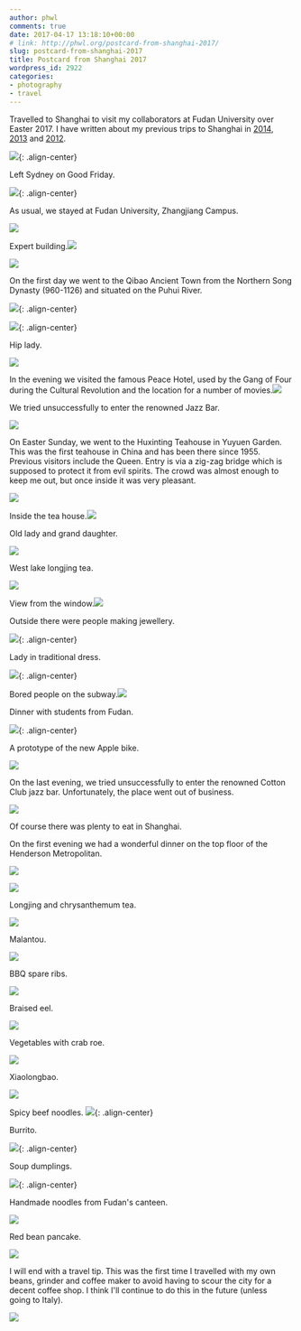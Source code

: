 ```yaml
---
author: phwl
comments: true
date: 2017-04-17 13:18:10+00:00
# link: http://phwl.org/postcard-from-shanghai-2017/
slug: postcard-from-shanghai-2017
title: Postcard from Shanghai 2017
wordpress_id: 2922
categories:
- photography
- travel
---
```


Travelled to Shanghai to visit my collaborators at Fudan University over Easter 2017. I have written about my previous trips to Shanghai in [2014](http://phwl.org/london-shanghai-and-hong-kong-2014/), [2013](http://phwl.org/shanghai-april-2013/) and [2012](http://phwl.org/postcard-from-shanghai/).

![](/assets/images/2017/04/IMG_9415.jpg){: .align-center}

<!-- more -->

Left Sydney on Good Friday.

![](/assets/images/2017/04/P4140135.jpg){: .align-center}

As usual, we stayed at Fudan University, Zhangjiang Campus.

![](/assets/images/2017/04/IMG_5653.jpg)

Expert building.![](/assets/images/2017/04/IMG_5571.jpg)

![](/assets/images/2017/04/P4150183.jpg)

On the first day we went to the Qibao Ancient Town from the Northern Song Dynasty (960-1126) and situated on the Puhui River.

![](/assets/images/2017/04/IMG_5582.jpg){: .align-center}

![](/assets/images/2017/04/IMG_5591.jpg){: .align-center}

Hip lady.

![](/assets/images/2017/04/P4150158.jpg)

In the evening we visited the famous Peace Hotel, used by the Gang of Four during the Cultural Revolution and the location for a number of movies.![](/assets/images/2017/04/P4150164.jpg)

We tried unsuccessfully to enter the renowned Jazz Bar.

![](/assets/images/2017/04/P4150171.jpg)

On Easter Sunday, we went to the Huxinting Teahouse in Yuyuen Garden. This was the first teahouse in China and has been there since 1955. Previous visitors include the Queen. Entry is via a zig-zag bridge which is supposed to protect it from evil spirits. The crowd was almost enough to keep me out, but once inside it was very pleasant.

![](/assets/images/2017/04/P4160188.jpg)

Inside the tea house.![](/assets/images/2017/04/P4160190.jpg)

Old lady and grand daughter.

![](/assets/images/2017/04/IMG_5641.jpg)

West lake longjing tea.

![](/assets/images/2017/04/IMG_5640.jpg)

View from the window.![](/assets/images/2017/04/P4160192.jpg)

Outside there were people making jewellery.

![](/assets/images/2017/04/P4160198.jpg){: .align-center}

Lady in traditional dress.

![](/assets/images/2017/04/IMG_5650.jpg){: .align-center}

Bored people on the subway.![](/assets/images/2017/04/IMG_5608.jpg)

Dinner with students from Fudan.

![](/assets/images/2017/04/IMG_9411.jpg){: .align-center}

A prototype of the new Apple bike.

![](/assets/images/2017/04/IMG_5668.jpg)

On the last evening, we tried unsuccessfully to enter the renowned Cotton Club jazz bar. Unfortunately, the place went out of business.

![](/assets/images/2017/04/IMG_5672.jpg)

Of course there was plenty to eat in Shanghai.

On the first evening we had a wonderful dinner on the top floor of the Henderson Metropolitan.

![](/assets/images/2017/04/IMG_5651.jpg)

![](/assets/images/2017/04/IMG_5622.jpg)

Longjing and chrysanthemum tea.

![](/assets/images/2017/04/IMG_5612.jpg)

Malantou.

![](/assets/images/2017/04/IMG_5613.jpg)

BBQ spare ribs.

![](/assets/images/2017/04/IMG_5617.jpg)

Braised eel.

![](/assets/images/2017/04/IMG_5620.jpg)

Vegetables with crab roe.

![](/assets/images/2017/04/IMG_5618.jpg)

Xiaolongbao.

![](/assets/images/2017/04/IMG_5614.jpg)

Spicy beef noodles.
![](/assets/images/2017/04/IMG_5648.jpg){: .align-center}

Burrito.

![](/assets/images/2017/04/IMG_5574.jpg){: .align-center}

Soup dumplings.

![](/assets/images/2017/04/P4160185.jpg){: .align-center}

Handmade noodles from Fudan's canteen.

![](/assets/images/2017/04/IMG_5655.jpg)

Red bean pancake.

![](/assets/images/2017/04/IMG_5669.jpg)

I will end with a travel tip. This was the first time I travelled with my own beans, grinder and coffee maker to avoid having to scour the city for a decent coffee shop. I think I'll continue to do this in the future (unless going to Italy).

![](/assets/images/2017/04/IMG_5631.jpg)
